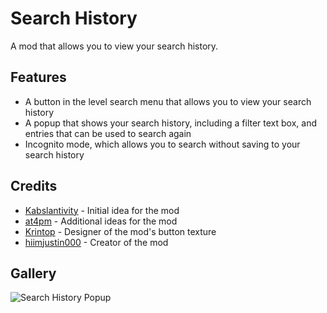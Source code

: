 # Search History
A mod that allows you to view your search history.

## Features
- A button in the level search menu that allows you to view your search history
- A popup that shows your search history, including a filter text box, and entries that can be used to search again
- Incognito mode, which allows you to search without saving to your search history

## Credits
- [Kabslantivity](user:17597362) - Initial idea for the mod
- [at4pm](user:27791517) - Additional ideas for the mod
- [Krintop](user:7242014) - Designer of the mod's button texture
- [hiimjustin000](user:7466002) - Creator of the mod

## Gallery
![Search History Popup](hiimjustin000.search_history/search-history.png?scale=0.625)